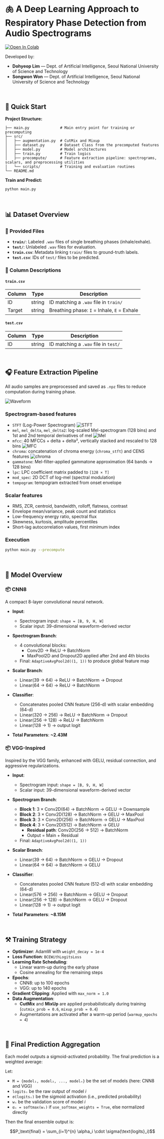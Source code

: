 # 🫁 A Deep Learning Approach to Respiratory Phase Detection from Audio Spectrograms

[![Open In Colab](https://colab.research.google.com/assets/colab-badge.svg)](https://colab.research.google.com/gist/dohyeoplim/a83fa674e537473f1adb66960db0a32c/kaggle_2_v3.ipynb)

Developed by:

- **Dohyeop Lim** — Dept. of Artificial Intelligence, Seoul National University of Science and Technology  
- **Songwon Won** — Dept. of Artificial Intelligence, Seoul National University of Science and Technology
  
<br/>

## 🚀 Quick Start


**Project Structure:**
```plaintext
├── main.py              # Main entry point for training or precomputing
├── src/
│   ├── augmentation.py  # CutMix and Mixup
│   ├── dataset.py       # Dataset Class from the precomputed features
│   ├── model.py         # Model architectures
│   ├── train.py         # Train logics
│   ├── precompute/      # Feature extraction pipeline: spectrograms, scalars, and preprocessing utilities
│   └── scripts/         # Training and evaluation routines
└── README.md
```

**Train and Predict:**
```bash
python main.py
```

<br/>

## 📊 Dataset Overview

### 📁 Provided Files

- **`train/`**: Labeled `.wav` files of single breathing phases (inhale/exhale).
- **`test/`**: Unlabeled `.wav` files for evaluation.
- **`train.csv`**: Metadata linking `train/` files to ground-truth labels.
- **`test.csv`**: IDs of `test/` files to be predicted.

### 📝 Column Descriptions

#### `train.csv`

| Column     | Type   | Description                                  |
|------------|--------|----------------------------------------------|
| ID  | string | ID matching a `.wav` file in `train/`        |
| Target | string | Breathing phase: `I` = Inhale, `E` = Exhale |

#### `test.csv`

| Column | Type   | Description                            |
|--------|--------|----------------------------------------|
| ID     | string | ID matching a `.wav` file in `test/`   |

<br />

## 🎧 Feature Extraction Pipeline

All audio samples are preprocessed and saved as `.npz` files to reduce computation during training phase.

![Waveform](https://github.com/user-attachments/assets/144ab1b4-b24c-48ef-87e1-61a50d55835c)


### Spectrogram-based features

- `STFT` (Log-Power Spectrogram)
  ![STFT](https://github.com/user-attachments/assets/3bedca86-7ade-4bb8-9f14-a8e3aff220e0)
- `mel`, `mel_delta`, `mel_delta2`: log-scaled Mel-spectrogram (128 bins) and 1st and 2nd temporal derivatives of mel
  ![Mel](https://github.com/user-attachments/assets/cc4803fa-e331-4812-973b-45f5b1eb8dd7)
- `mfcc`: 40 MFCCs + delta + delta², vertically stacked and rescaled to 128 bins
  ![MFC](https://github.com/user-attachments/assets/c8ea0e8f-c6f9-4b47-92fb-cd7cb55b7b8f)
- `chroma`: concatenation of chroma energy (`chroma_stft`) and CENS features
  ![chroma](https://github.com/user-attachments/assets/c4e10ca0-be6c-4248-8929-1bb1276efa59)
- `gammatone`: Mel-filter-applied gammatone approximation (64 bands → 128 bins)
- `lpc`: LPC coefficient matrix padded to `[128 × T]`
- `mod_spec`: 2D DCT of log-mel (spectral modulation)
- `tempogram`: tempogram extracted from onset envelope

### Scalar features
- RMS, ZCR, centroid, bandwidth, rolloff, flatness, contrast
- Envelope mean/variance, peak count and statistics
- Low-frequency energy ratio, spectral flux
- Skewness, kurtosis, amplitude percentiles
- Short-lag autocorrelation values, first minimum index

### Execution

```bash
python main.py --precompute
```

<br />

## 🧠 Model Overview

### 📦 CNN8
A compact 8-layer convolutional neural network.

- **Input**:  
  - Spectrogram input: `shape = [B, 9, H, W]`  
  - Scalar input: 39-dimensional waveform-derived vector

- **Spectrogram Branch**:
  - 4 convolutional blocks:
    - Conv2D → ReLU → BatchNorm
    - MaxPool2D and Dropout2D applied after 2nd and 4th blocks
  - Final: `AdaptiveAvgPool2d((1, 1))` to produce global feature map

- **Scalar Branch**:
  - Linear(39 → 64) → ReLU → BatchNorm → Dropout  
  - Linear(64 → 64) → ReLU → BatchNorm

- **Classifier**:
  - Concatenates pooled CNN feature (256-d) with scalar embedding (64-d)  
  - Linear(320 → 256) → ReLU → BatchNorm → Dropout  
  - Linear(256 → 128) → ReLU → BatchNorm  
  - Linear(128 → 1) → output logit

- **Total Parameters**: **~2.43M**

 
### 📦 VGG-Inspired

Inspired by the VGG family, enhanced with GELU, residual connection, and aggressive regularizations.

- **Input**:  
  - Spectrogram input: `shape = [B, 9, H, W]`  
  - Scalar input: 39-dimensional waveform-derived vector

- **Spectrogram Branch**:
  - **Block 1**: 3 × Conv2D(64) → BatchNorm → GELU → Downsample  
  - **Block 2**: 3 × Conv2D(128) → BatchNorm → GELU → MaxPool  
  - **Block 3**: 3 × Conv2D(256) → BatchNorm → GELU → MaxPool  
  - **Block 4**: 3 × Conv2D(512) → BatchNorm → GELU  
    - **Residual path**: Conv2D(256 → 512) → BatchNorm  
    - Output = Main + Residual  
  - Final: `AdaptiveAvgPool2d((1, 1))`

- **Scalar Branch**:
  - Linear(39 → 64) → BatchNorm → GELU → Dropout  
  - Linear(64 → 64) → BatchNorm → GELU

- **Classifier**:
  - Concatenates pooled CNN feature (512-d) with scalar embedding (64-d)  
  - Linear(576 → 256) → BatchNorm → GELU → Dropout  
  - Linear(256 → 128) → BatchNorm → GELU → Dropout  
  - Linear(128 → 1) → output logit

- **Total Parameters**: **~8.15M**

<br />

## ⚒️ Training Strategy

- **Optimizer**: AdamW with `weight_decay = 1e-4`
- **Loss Function**: `BCEWithLogitsLoss`
- **Learning Rate Scheduling**:
  - Linear warm-up during the early phase
  - Cosine annealing for the remaining steps
- **Epochs**:
  - CNN8: up to 100 epochs
  - VGG: up to 140 epochs
- **Gradient Clipping**: Applied with `max_norm = 1.0`
- **Data Augmentation**:
  - **CutMix** and **MixUp** are applied probabilistically during training (`cutmix_prob = 0.6`, `mixup_prob = 0.4`)
  - Augmentations are activated after a warm-up period (`warmup_epochs = 4`)

<br />

## 🔗 Final Prediction Aggregation

Each model outputs a sigmoid-activated probability. The final prediction is a weighted average:

Let:
- `M = {model₁, model₂, ..., modelₙ}` be the set of models (here: CNN8 and VGG)
- `logitsᵢ` be the raw output of model *i*
- `σ(logitsᵢ)` be the sigmoid activation (i.e., predicted probability)
- `wᵢ` be the validation score of model *i*
- `αᵢ = softmax(wᵢ)` if `use_softmax_weights = True`, else normalized directly

Then the final ensemble output is:

```math
P_\text{final} = \sum_{i=1}^{n} \alpha_i \cdot \sigma(\text{logits}_i)
```

